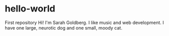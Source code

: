 # hello-world
First repository
Hi! I'm Sarah Goldberg. I like music and web development. 
I have one large, neurotic dog and one small, moody cat. 
